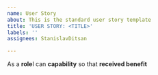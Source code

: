 ```yaml
---
name: User Story
about: This is the standard user story template
title: 'USER STORY: <TITLE>'
labels: ''
assignees: StanislavDitsan

---
```


As a **role**I can **capability** so that **received benefit**
